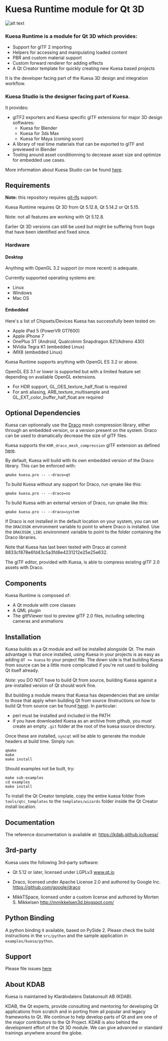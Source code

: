 # Kuesa Runtime module for Qt 3D

![alt text](https://github.com/KDAB/kuesa/blob/dev/examples/kuesa/assets/misc/kuesa_carscene.png)


### Kuesa Runtime is a module for Qt 3D which provides:
* Support for glTF 2 importing
* Helpers for accessing and manipulating loaded content
* PBR and custom material support
* Custom forward renderer for adding effects
* A Qt Creator template for quickly creating new Kuesa based projects

It is the developer facing part of the Kuesa 3D design and integration workflow.

### Kuesa Studio is the designer facing part of Kuesa.

It provides:

* glTF2 exporters and Kuesa specific glTF extensions for major 3D design softwares:
    * Kuesa for Blender
    * Kuesa for 3ds Max
    * Kuesa for Maya (coming soon)
* A library of real time materials that can be exported to glTF and previewed in Blender
* Tooling around asset conditionning to decrease asset size and optimize for embedded use cases.

More information about Kuesa Studio can be found [here](https://www.kdab.com/kuesa/).

## Requirements

**Note:** this repository requires [git-lfs](https://git-lfs.github.com) support.

Kuesa Runtime requires Qt 3D from Qt 5.12.8, Qt 5.14.2 or Qt 5.15.

Note: not all features are working with Qt 5.12.8.

Earlier Qt 3D versions can still be used but might be suffering from bugs
that have been identified and fixed since.

### Hardware

#### Desktop

Anything with OpenGL 3.2 support (or more recent) is adequate.

Currently supported operating systems are:
* Linux
* Windows
* Mac OS

#### Embedded

Here's a list of Chipsets/Devices Kuesa has successfully been tested on:
* Apple iPad 5 (PowerVR GT7600)
* Apple iPhone 7
* OnePlus 3T (Android, Qualcolmm Snapdragon 821/Adreno 430)
* NVidia Tegra K1 (embedded Linux)
* iMX8 (embedded Linux)

Kuesa Runtime supports anything with OpenGL ES 3.2 or above.

OpenGL ES 3.1 or lower is supported but with a limited feature set depending on available OpenGL extensions.
* For HDR support, GL_OES_texture_half_float is required
* For anti aliasing, ARB_texture_multisample and GL_EXT_color_buffer_half_float are required

## Optional Dependencies

Kuesa can optionnally use the [Draco](https://github.com/google/draco) mesh compression library,
either through an embedded version, or a version present on the system.
Draco can be used to dramatically decrease the size of glTF files.

Kuesa supports the ``KHR_draco_mesh_compression`` glTF extension as defined [here](https://github.com/KhronosGroup/glTF/blob/master/extensions/2.0/Khronos/KHR_draco_mesh_compression/).

By default, Kuesa will build with its own embedded version of the Draco library.
This can be enforced with:

    qmake kuesa.pro -- --draco=qt

To build Kuesa without any support for Draco, run qmake like this:

    qmake kuesa.pro -- --draco=no

To build Kuesa with an external version of Draco, run qmake like this:

    qmake kuesa.pro -- --draco=system

If Draco is not installed in the default location on your system, you can
set the `DRACOSDK` environment variable to point to where Draco is installed.
Use the `DRACOSDK_LIBS` environment variable to point to the folder containing
the Draco libraries.

Note that Kuesa has last been tested with Draco at commit 8833cf878e6fd43c5a3fd6e4231212e25e25e632.

The glTF editor, provided with Kuesa, is able to compress existing glTF 2.0
assets with Draco.

## Components

Kuesa Runtime is composed of:
* A Qt module with core classes
* A QML plugin
* The gltfViewer tool to preview glTF 2.0 files, including selecting cameras and animations

## Installation

Kuesa builds as a Qt module and will be installed alongside Qt. The main advantage
is that once installed, using Kuesa in your projects is as easy as adding ``QT += kuesa``
to your project file. The down side is that building Kuesa from source can be a little
more complicated if you're not used to building Qt itself already.

*Note*: you DO NOT have to build Qt from source, building Kuesa against a pre-installed
version of Qt should work fine.

But building a module means that Kuesa has dependencies that are similar to those that
apply when building Qt from source (Instructions on how to build Qt from source can be
found [here](https://wiki.qt.io/Building_Qt_5_from_Git)). In particular:
* perl must be installed and included in the PATH
* if you have downloaded Kuesa as an archive from github, you must create an
  empty ``.git`` folder at the root of the kuesa source directory.

Once these are installed, ``syncqt`` will be able to generate the module headers at
build time. Simply run:

    qmake
    make
    make install

Should examples not be built, try:

    make sub-examples
    cd examples
    make install

To install the Qt Creator template, copy the entire kuesa folder
from ``tools/qtc_templates`` to the ``templates/wizards`` folder inside
the Qt Creator install location.

## Documentation

The reference documentation is available at: https://kdab.github.io/kuesa/

## 3rd-party
Kuesa uses the following 3rd-party software:
* Qt 5.12 or later, licensed under LGPLv3
www.qt.io

* Draco, licensed under Apache License 2.0 and authored by Google Inc.
https://github.com/google/draco

* MikkTSpace, licensed under a custom license and authored by Morten S. Mikkelsen
http://mmikkelsen3d.blogspot.com/

## Python Binding

A python binding it available, based on PySide 2. Please check the build instructions
in the ``src/python`` and the sample application in ``examples/kuesa/python``.

## Support

Please file issues [here](https://github.com/KDAB/Kuesa/issues)

## About KDAB

Kuesa is maintained by Klarälvdalens Datakonsult AB (KDAB).

KDAB, the Qt experts, provide consulting and mentoring for developing
Qt applications from scratch and in porting from all popular and legacy
frameworks to Qt. We continue to help develop parts of Qt and are one
of the major contributors to the Qt Project. KDAB is also behind the development effort of the Qt 3D module. We can give advanced or standard trainings anywhere around the globe.
